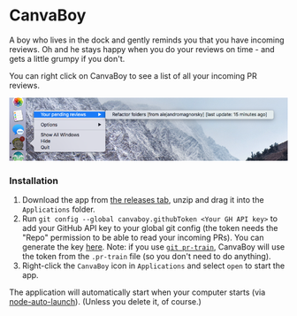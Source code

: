 # CanvaBoy

A boy who lives in the dock and gently reminds you that you have incoming reviews. Oh and he stays happy when you do your reviews on time - and gets a little grumpy if you don't.

You can right click on CanvaBoy to see a list of all your incoming PR reviews.

![CanvaBoy in action](./example.png)

### Installation

1. Download the app from [the releases tab](https://github.com/realyze/CanvaBoy/releases), unzip and drag it into the `Applications` folder.
2. Run `git config --global canvaboy.githubToken <Your GH API key>` to add your GitHub API key to your global git config (the token needs the "Repo" permission to be able to read your incoming PRs). You can generate the key [here](https://github.com/settings/tokens). Note: if you use [`git pr-train`](https://github.com/realyze/pr-train), CanvaBoy will use the token from the `.pr-train` file (so you don't need to do anything).
3. Right-click the `CanvaBoy` icon in `Applications` and select `open` to start the app.

The application will automatically start when your computer starts (via [node-auto-launch](https://github.com/Teamwork/node-auto-launch)). (Unless you delete it, of course.)
